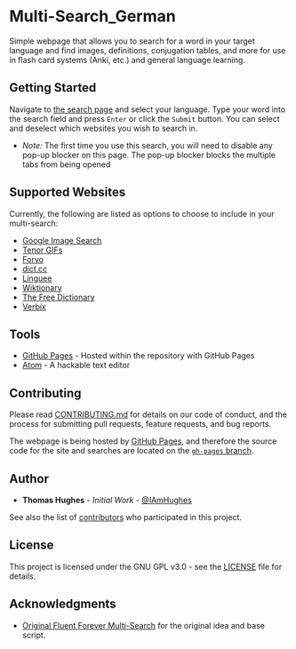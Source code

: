 # Multi-Search_German
Simple webpage that allows you to search for a word in your target language and find images, definitions, conjugation tables, and more for use in flash card systems (Anki, etc.) and general language learning.

## Getting Started
Navigate to [the search page](https://iamhughes.github.io/Multi-Search_German/) and select your language. Type your word into the search field and press `Enter` or click the `Submit` button. You can select and deselect which websites you wish to search in.

- _Note:_ The first time you use this search, you will need to disable any pop-up blocker on this page. The pop-up blocker blocks the multiple tabs from being opened

## Supported Websites
Currently, the following are listed as options to choose to include in your multi-search:
- [Google Image Search](http://images.google.com)
- [Tenor GIFs](https://tenor.com/)
- [Forvo](https://forvo.com/)
- [dict.cc](https://www.dict.cc/)
- [Linguee](https://www.linguee.com/english-german)
- [Wiktionary](https://de.wiktionary.org/wiki/Wiktionary:Hauptseite)
- [The Free Dictionary](http://de.thefreedictionary.com/)
- [Verbix](http://www.verbix.com/languages/german.html)

## Tools
- [GitHub Pages](https://pages.github.com/) - Hosted within the repository with GitHub Pages
- [Atom](https://atom.io) - A hackable text editor

## Contributing
Please read [CONTRIBUTING.md](https://github.com/IAmHughes/Multi-Search_German/blob/master/.github/CONTRIBUTING.md) for details on our code of conduct, and the process for submitting pull requests, feature requests, and bug reports.

The webpage is being hosted by [GitHub Pages](https://pages.github.com/), and therefore the source code for the site and searches are located on the [`gh-pages` branch](https://github.com/IAmHughes/Multi-Search_German/tree/gh-pages).

## Author
- **Thomas Hughes** - *Initial Work* - [@IAmHughes](https://GitHub.com/IAmHughes)

See also the list of [contributors](https://github.com/IAmHughes/Multi-Search_German/contributors) who participated in this project.

## License
This project is licensed under the GNU GPL v3.0 - see the [LICENSE](https://github.com/IAmHughes/Multi-Search_German/blob/master/LICENSE) file for details.

## Acknowledgments
- [Original Fluent Forever Multi-Search](https://fluent-forever.com/multi-search/) for the original idea and base script.
